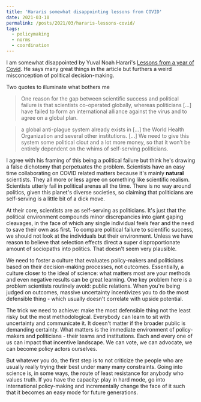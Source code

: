 ```yaml
---
title: 'Hararis somewhat disappointing lessons from COVID'
date: 2021-03-10
permalink: /posts/2021/03/hararis-lessons-covid/
tags:
  - policymaking
  - norms
  - coordination
---
```


I am somewhat disappointed by Yuval Noah Harari's [Lessons from a year of Covid](https://www.ft.com/content/f1b30f2c-84aa-4595-84f2-7816796d6841). He says many great things in the article but furthers a weird misconception of political decision-making.

Two quotes to illuminate what bothers me 

> One reason for the gap between scientific success and political failure is that scientists co-operated globally, whereas politicians [...] have failed to form an international alliance against the virus and to agree on a global plan.

> a global anti-plague system already exists in [...] the World Health Organization and several other institutions. [...] We need to give this system some political clout and a lot more money, so that it won’t be entirely dependent on the whims of self-serving politicians.

I agree with his framing of this being a political failure but think he's drawing a false dichotomy that perpetuates the problem. Scientists have an easy time collaborating on COVID related matters because it's mainly **natural** scientists. They all more or less agree on something like scientific realism. Scientists utterly fail in political arenas all the time. There is no way around politics, given this planet's diverse societies, so claiming that politicians are self-serving is a little bit of a dick move.

At their core, scientists are as self-serving as politicians. It's just that the political environment compounds minor discrepancies into giant gaping cleavages, in the face of which any single individual feels fear and the need to save their own ass first. To compare political failure to scientific success, we should not look at the individuals but their environment. Unless we have reason to believe that selection effects direct a super disproportionate amount of sociopaths into politics. That doesn't seem very plausible.

We need to foster a culture that evaluates policy-makers and politicians based on their decision-making processes, not outcomes. Essentially, a culture closer to the ideal of science: what matters most are your methods and even negative results can be great learning. One key problem here is a problem scientists routinely avoid: public relations. When you're being judged on outcomes, massive uncertainty incentivizes you to do the most defensible thing - which usually doesn't correlate with upside potential.

The trick we need to achieve: make the most defensible thing not the least risky but the most methodological. Everybody can learn to sit with uncertainty and communicate it. It doesn't matter if the broader public is demanding certainty. What matters is the immediate environment of policy-makers and politicians - their teams and institutions. Each and every one of us can impact that incentive landscape. We can vote, we can advocate, we can become policy actors ourselves. 

But whatever you do, the first step is to not criticize the people who are usually really trying their best under many many constraints. Going into science is, in some ways, the route of least resistance for anybody who values truth. If you have the capacity: play in hard mode, go into international policy-making and incrementally change the face of it such that it becomes an easy mode for future generations.

